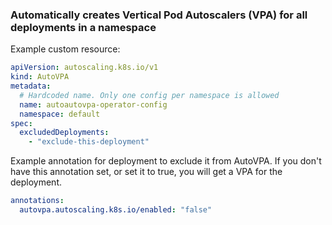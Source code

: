 ### Automatically creates Vertical Pod Autoscalers (VPA) for all deployments in a namespace

Example custom resource:
```yaml
apiVersion: autoscaling.k8s.io/v1
kind: AutoVPA
metadata:
  # Hardcoded name. Only one config per namespace is allowed
  name: autoautovpa-operator-config
  namespace: default
spec:
  excludedDeployments:
    - "exclude-this-deployment"
```

Example annotation for deployment to exclude it from AutoVPA. If you don't have this annotation set, or set it to true, you will get a VPA for the deployment.
```yaml
annotations:
  autovpa.autoscaling.k8s.io/enabled: "false"
```